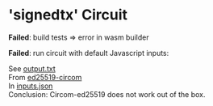 # 'signedtx' Circuit
**Failed**: build tests => error in wasm builder

**Failed**: run circuit with default Javascript inputs: 

See [output.txt](https://github.com/jonas089/cryptographic-research/blob/master/Circom_ZK/tx/playground/ed25519-circom/Output.txt) \
From [ed25519-circom](https://github.com/jonas089/cryptographic-research/blob/master/Circom_ZK/tx/playground/ed25519-circom/test/ed25519verfication.test.js) \
In [inputs.json](https://github.com/jonas089/cryptographic-research/blob/master/Circom_ZK/tx/inputs/input.json) \
Conclusion: Circom-ed25519 does not work out of the box.
